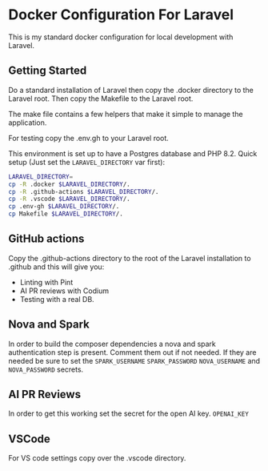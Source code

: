 # Docker Configuration For Laravel

This is my standard docker configuration for local development with Laravel.

## Getting Started

Do a standard installation of Laravel then copy the .docker directory to the Laravel root. Then copy the Makefile to the Laravel root.

The make file contains a few helpers that make it simple to manage the application. 

For testing copy the .env.gh to your Laravel root.

This environment is set up to have a Postgres database and PHP 8.2.
Quick setup (Just set the `LARAVEL_DIRECTORY` var first):

```bash
LARAVEL_DIRECTORY=
cp -R .docker $LARAVEL_DIRECTORY/.
cp -R .github-actions $LARAVEL_DIRECTORY/.
cp -R .vscode $LARAVEL_DIRECTORY/.
cp .env-gh $LARAVEL_DIRECTORY/.
cp Makefile $LARAVEL_DIRECTORY/.
```

## GitHub actions

Copy the .github-actions directory to the root of the Laravel installation to .github and this will give you:
- Linting with Pint
- AI PR reviews with Codium
- Testing with a real DB.

## Nova and Spark

In order to build the composer dependencies a nova and spark authentication step is present. Comment them out if not needed. If they are needed be sure to set the `SPARK_USERNAME` `SPARK_PASSWORD` `NOVA_USERNAME` and `NOVA_PASSWORD` secrets.


## AI PR Reviews

In order to get this working set the secret for the open AI key. `OPENAI_KEY`

## VSCode

For VS code settings copy over the .vscode directory.